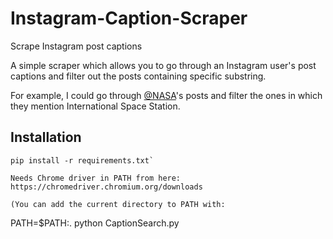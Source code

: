 # Instagram-Caption-Scraper
Scrape Instagram post captions

A simple scraper which allows you to go through an Instagram user's post captions and filter out the posts containing specific substring.

For example, I could go through <a href="https://www.instagram.com/nasa/">@NASA</a>'s posts and filter the ones in which they mention International Space Station.

## Installation

```
pip install -r requirements.txt`

Needs Chrome driver in PATH from here: https://chromedriver.chromium.org/downloads

(You can add the current directory to PATH with:

```
PATH=$PATH:. python CaptionSearch.py
```
